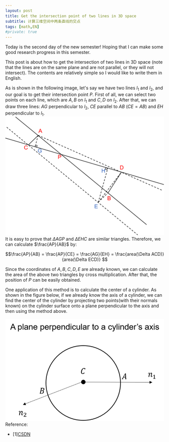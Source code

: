 ```yaml
---
layout: post
title: Get the intersection point of two lines in 3D space
subtitle: 计算三维空间中两条直线的交点
tags: [math,EN]
#private: true
---
```


<head>
    <script src="https://cdn.mathjax.org/mathjax/latest/MathJax.js?config=TeX-AMS-MML_HTMLorMML" type="text/javascript"></script>
    <script type="text/x-mathjax-config">
        MathJax.Hub.Config({
            tex2jax: {
            skipTags: ['script', 'noscript', 'style', 'textarea', 'pre'],
            inlineMath: [['$','$']]
            }
        });
    </script>
</head>

Today is the second day of the new semester! Hoping that I can make some good research progress in this semester.

This post is about how to get the intersection of two lines in 3D space (note that the lines are on the same plane and are not parallel, or they will not intersect). The contents are relatively simple so I would like to write them in English.

As is shown in the following image, let's say we have two lines $l_1$ and $l_2$, and our goal is to get their intersection point $P$. First of all, we can select two points on each line, which are $A,B$ on $l_1$ and $C,D$ on $l_2$. After that, we can draw three lines: $AG$ perpendicular to $l_2$, $CE$ parallel to $AB$ ($CE=AB$) and $EH$ perpendicular to $l_1$.
<br>
![](../assets/line.png)
<br>
It is easy to prove that $\Delta AGP$ and $\Delta EHC$ are similar triangles. Therefore, we can calculate $\frac{AP}{AB}$ by:

 $$\frac{AP}{AB} = \frac{AP}{CE} = \frac{AG}{EH}  = \frac{area(\Delta ACD)}{area(\Delta ECD)} $$

Since the coordinates of $A, B, C, D, E$ are already known, we can calculate the area of the above two triangles by cross multiplication. After that, the position of $P$ can be easily obtained.

One application of this method is to calculate the center of a cylinder.  As shown in the figure below, if we already know the axis of a cylinder, we can find the center of the cylinder by projecting two points(with their normals known) on the cylinder surface onto a plane perpendicular to the axis and then using the method above.  
<br>
![](../assets/cy_1.png)
<br>
Reference:
- [1][CSDN](https://blog.csdn.net/xdedzl/article/details/86009147)
